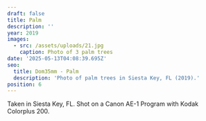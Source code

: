 ```yaml
---
draft: false
title: Palm
description: ''
year: 2019
images:
  - src: /assets/uploads/21.jpg
    caption: Photo of 3 palm trees
date: '2025-05-13T04:08:39.695Z'
seo:
  title: Dom35mm - Palm
  description: 'Photo of palm trees in Siesta Key, FL (2019).'
position: 6
---
```





Taken in Siesta Key, FL. Shot on a Canon AE-1 Program with Kodak Colorplus 200.
